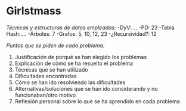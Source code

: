 # Girlstmass

*Técnicas y estructuras de datos empleadas:*
-DyV:....
-PD: 23
-Tabla Hash:....
-Árboles: 7
-Grafos: 5, 10, 12, 23
-¿Recursividad?: 12

*Puntos que se piden de cada problema:*
1) Justificación de porqué se han elegido los problemas
2) Explicación de cómo se ha resuelto el problema
3) Técnicas que se han utilizado
4) Dificultades encontradas
5) Cómo se han ido resolviendo las dificultades
6) Alternativas/soluciones que se han ido considerando y no funcionaban/otro motivo
7) Reflexión personal sobre lo que se ha aprendido en cada problema
